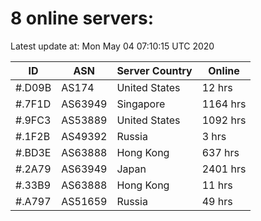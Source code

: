 # 8 online servers:

Latest update at: Mon May 04 07:10:15 UTC 2020

| ID | ASN | Server Country | Online |
| -- | --- | -------------- | ------ |
| #.D09B | AS174 | United States | 12 hrs |
| #.7F1D | AS63949 | Singapore | 1164 hrs |
| #.9FC3 | AS53889 | United States | 1092 hrs |
| #.1F2B | AS49392 | Russia | 3 hrs |
| #.BD3E | AS63888 | Hong Kong | 637 hrs |
| #.2A79 | AS63949 | Japan | 2401 hrs |
| #.33B9 | AS63888 | Hong Kong | 11 hrs |
| #.A797 | AS51659 | Russia | 49 hrs |

